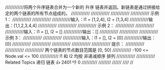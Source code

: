 ////////////将两个升序链表合并为一个新的 升序 链表并返回。新链表是通过拼接给定的两个链表的所有节点组成的。 
////////////
//////////// 
////////////
//////////// 示例 1： 
////////////
//////////// 
////////////输入：l1 = [1,2,4], l2 = [1,3,4]
////////////输出：[1,1,2,3,4,4]
//////////// 
////////////
//////////// 示例 2： 
////////////
//////////// 
////////////输入：l1 = [], l2 = []
////////////输出：[]
//////////// 
////////////
//////////// 示例 3： 
////////////
//////////// 
////////////输入：l1 = [], l2 = [0]
////////////输出：[0]
//////////// 
////////////
//////////// 
////////////
//////////// 提示： 
////////////
//////////// 
//////////// 两个链表的节点数目范围是 [0, 50] 
//////////// -100 <= Node.val <= 100 
//////////// l1 和 l2 均按 非递减顺序 排列 
//////////// 
//////////// Related Topics 递归 链表 👍 2401 👎 0
//////////
////////
//////
////
//
